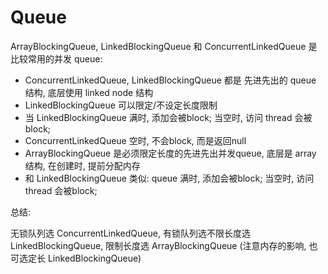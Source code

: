 # Queue


ArrayBlockingQueue, LinkedBlockingQueue 和 ConcurrentLinkedQueue 是比较常用的并发 queue:

* ConcurrentLinkedQueue, LinkedBlockingQueue 都是 先进先出的 queue 结构, 底层使用 linked node 结构
* LinkedBlockingQueue 可以限定/不设定长度限制
* 当 LinkedBlockingQueue 满时, 添加会被block; 当空时, 访问 thread 会被block;
* ConcurrentLinkedQueue 空时, 不会block, 而是返回null
* ArrayBlockingQueue 是必须限定长度的先进先出并发queue, 底层是 array 结构, 在创建时, 提前分配内存
* 和 LinkedBlockingQueue 类似:  queue 满时, 添加会被block; 当空时, 访问 thread 会被block;

总结: 

无锁队列选 ConcurrentLinkedQueue, 有锁队列选不限长度选 LinkedBlockingQueue, 限制长度选 ArrayBlockingQueue (注意内存的影响, 也可选定长 LinkedBlockingQueue)